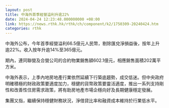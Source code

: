 ```yaml
---
layout: post
title: 中海外首季經營溢利升逾22%
date: 2024-04-24 12:23:48.000000000 +08:00
link: https://news.rthk.hk/rthk/ch/component/k2/1750309-20240424.htm
categories: rthk
---
```


中海外公布，今年首季經營溢利66.5億元人民幣，剔除匯兌淨損益後，按年上升逾22%。收入按年升逾14%至365億元。

期內，連同聯營及合營公司的合約物業銷售額602.1億元，相應銷售面積202萬平方米。

中海外表示，上季內地房地產行業依然延續下行築底趨勢，成交低迷。但中央政府明確積極的財政政策要適度加力，穩健的貨幣政策要靈活適度，推出一系列支持剛性和改善性住房需求政策，將有助房地產市場企穩向好及長期健康穩定發展。

集團又指，繼續保持穩健財務狀況，淨借貸比率和融資成本維持於行業低水平。
